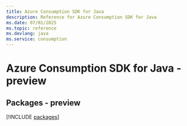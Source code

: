 ```yaml
---
title: Azure Consumption SDK for Java
description: Reference for Azure Consumption SDK for Java
ms.date: 07/01/2025
ms.topic: reference
ms.devlang: java
ms.service: consumption
---
```

# Azure Consumption SDK for Java - preview
## Packages - preview
[!INCLUDE [packages](consumption-index.md)]